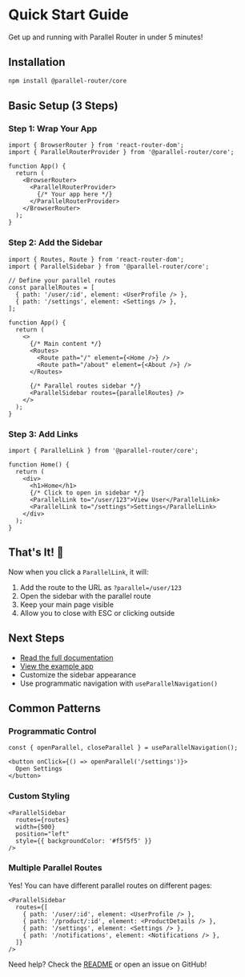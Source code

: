 # Quick Start Guide

Get up and running with Parallel Router in under 5 minutes!

## Installation

```bash
npm install @parallel-router/core
```

## Basic Setup (3 Steps)

### Step 1: Wrap Your App

```tsx
import { BrowserRouter } from 'react-router-dom';
import { ParallelRouterProvider } from '@parallel-router/core';

function App() {
  return (
    <BrowserRouter>
      <ParallelRouterProvider>
        {/* Your app here */}
      </ParallelRouterProvider>
    </BrowserRouter>
  );
}
```

### Step 2: Add the Sidebar

```tsx
import { Routes, Route } from 'react-router-dom';
import { ParallelSidebar } from '@parallel-router/core';

// Define your parallel routes
const parallelRoutes = [
  { path: '/user/:id', element: <UserProfile /> },
  { path: '/settings', element: <Settings /> },
];

function App() {
  return (
    <>
      {/* Main content */}
      <Routes>
        <Route path="/" element={<Home />} />
        <Route path="/about" element={<About />} />
      </Routes>

      {/* Parallel routes sidebar */}
      <ParallelSidebar routes={parallelRoutes} />
    </>
  );
}
```

### Step 3: Add Links

```tsx
import { ParallelLink } from '@parallel-router/core';

function Home() {
  return (
    <div>
      <h1>Home</h1>
      {/* Click to open in sidebar */}
      <ParallelLink to="/user/123">View User</ParallelLink>
      <ParallelLink to="/settings">Settings</ParallelLink>
    </div>
  );
}
```

## That's It! 🎉

Now when you click a `ParallelLink`, it will:
1. Add the route to the URL as `?parallel=/user/123`
2. Open the sidebar with the parallel route
3. Keep your main page visible
4. Allow you to close with ESC or clicking outside

## Next Steps

- [Read the full documentation](./README.md)
- [View the example app](./example/README.md)
- Customize the sidebar appearance
- Use programmatic navigation with `useParallelNavigation()`

## Common Patterns

### Programmatic Control
```tsx
const { openParallel, closeParallel } = useParallelNavigation();

<button onClick={() => openParallel('/settings')}>
  Open Settings
</button>
```

### Custom Styling
```tsx
<ParallelSidebar
  routes={routes}
  width={500}
  position="left"
  style={{ backgroundColor: '#f5f5f5' }}
/>
```

### Multiple Parallel Routes
Yes! You can have different parallel routes on different pages:
```tsx
<ParallelSidebar
  routes={[
    { path: '/user/:id', element: <UserProfile /> },
    { path: '/product/:id', element: <ProductDetails /> },
    { path: '/settings', element: <Settings /> },
    { path: '/notifications', element: <Notifications /> },
  ]}
/>
```

Need help? Check the [README](./README.md) or open an issue on GitHub!
